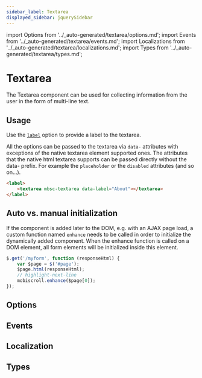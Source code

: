 ```yaml
---
sidebar_label: Textarea
displayed_sidebar: jquerySidebar
---
```


import Options from '../\_auto-generated/textarea/options.md';
import Events from '../\_auto-generated/textarea/events.md';
import Localizations from '../\_auto-generated/textarea/localizations.md';
import Types from '../\_auto-generated/textarea/types.md';

# Textarea

The Textarea component can be used for collecting information from the user in the form of multi-line text.

## Usage

Use the [`label`](#opt-label) option to provide a label to the textarea.

All the options can be passed to the textarea via `data-` attributes with exceptions of the native textarea element supported ones. The attributes that the native html textarea supports can be passed directly without the data- prefix. For example the `placeholder` or the `disabled` attributes (and so on...).

```html
<label>
    <textarea mbsc-textarea data-label="About"></textarea>
</label>
```

## Auto vs. manual initialization

If the component is added later to the DOM, e.g. with an AJAX page load, a custom function named `enhance` needs to be called in order to initialize the dynamically added component. When the enhance function is called on a DOM element, all form elements will be initialized inside this element.

```js
$.get('/myform', function (responseHtml) {
    var $page = $('#page');
    $page.html(responseHtml);
    // highlight-next-line
    mobiscroll.enhance($page[0]);
});
```

<div className="option-list">

## Options

<Options />

## Events

<Events />

## Localization

<Localizations />

## Types

<Types />

</div>
